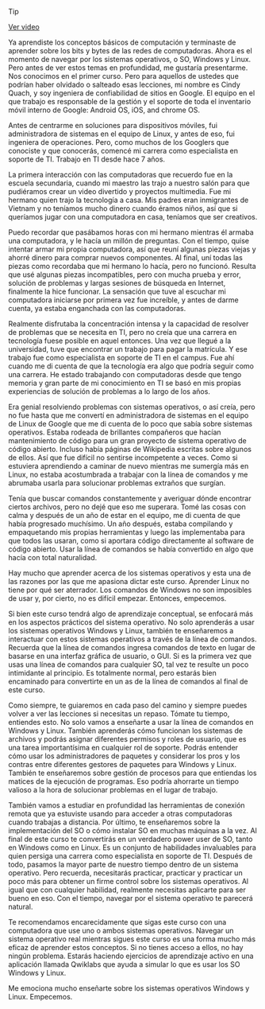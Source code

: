 > [!TIP]  
> [Ver video](https://youtu.be/sj248ceKj6U)

Ya aprendiste los conceptos básicos de computación y terminaste de aprender sobre los bits y bytes de las redes de computadoras. Ahora es el momento de navegar por los sistemas operativos, o SO, Windows y Linux. Pero antes de ver estos temas en profundidad, me gustaría presentarme. Nos conocimos en el primer curso. Pero para aquellos de ustedes que podrían haber olvidado o salteado esas lecciones, mi nombre es Cindy Quach, y soy ingeniera de confiabilidad de sitios en Google. El equipo en el que trabajo es responsable de la gestión y el soporte de toda el inventario móvil interno de Google: Android OS, iOS, and chrome OS.

Antes de centrarme en soluciones para dispositivos móviles, fui administradora de sistemas en el equipo de Linux, y antes de eso, fui ingeniera de operaciones. Pero, como muchos de los Googlers que conociste y que conocerás, comencé mi carrera como especialista en soporte de TI. Trabajo en TI desde hace 7 años.

La primera interacción con las computadoras que recuerdo fue en la escuela secundaria, cuando mi maestro las trajo a nuestro salón para que pudiéramos crear un video divertido y proyectos multimedia. Fue mi hermano quien trajo la tecnología a casa. Mis padres eran inmigrantes de Vietnam y no teníamos mucho dinero cuando éramos niños, así que si queríamos jugar con una computadora en casa, teníamos que ser creativos.

Puedo recordar que pasábamos horas con mi hermano mientras él armaba una computadora, y le hacía un millón de preguntas. Con el tiempo, quise intentar armar mi propia computadora, así que reuní algunas piezas viejas y ahorré dinero para comprar nuevos componentes. Al final, uní todas las piezas como recordaba que mi hermano lo hacía, pero no funcionó. Resulta que usé algunas piezas incompatibles, pero con mucha prueba y error, solución de problemas y largas sesiones de búsqueda en Internet, finalmente la hice funcionar. La sensación que tuve al escuchar mi computadora iniciarse por primera vez fue increíble, y antes de darme cuenta, ya estaba enganchada con las computadoras.

Realmente disfrutaba la concentración intensa y la capacidad de resolver de problemas que se necesita en TI, pero no creía que una carrera en tecnología fuese posible en aquel entonces. Una vez que llegué a la universidad, tuve que encontrar un trabajo para pagar la matrícula. Y ese trabajo fue como especialista en soporte de TI en el campus. Fue ahí cuando me di cuenta de que la tecnología era algo que podría seguir como una carrera. He estado trabajando con computadoras desde que tengo memoria y gran parte de mi conocimiento en TI se basó en mis propias experiencias de solución de problemas a lo largo de los años.

Era genial resolviendo problemas con sistemas operativos, o así creía, pero no fue hasta que me convertí en administradora de sistemas en el equipo de Linux de Google que me di cuenta de lo poco que sabía sobre sistemas operativos. Estaba rodeada de brillantes compañeros que hacían mantenimiento de código para un gran proyecto de sistema operativo de código abierto. Incluso había páginas de Wikipedia escritas sobre algunos de ellos. Así que fue difícil no sentirse incompetente a veces. Como si estuviera aprendiendo a caminar de nuevo mientras me sumergía más en Linux, no estaba acostumbrada a trabajar con la línea de comandos y me abrumaba usarla para solucionar problemas extraños que surgían.

Tenía que buscar comandos constantemente y averiguar dónde encontrar ciertos archivos, pero no dejé que eso me superara. Tomé las cosas con calma y después de un año de estar en el equipo, me di cuenta de que había progresado muchísimo. Un año después, estaba compilando y empaquetando mis propias herramientas y luego las implementaba para que todos las usaran, como si aportara código directamente al software de código abierto. Usar la línea de comandos se había convertido en algo que hacía con total naturalidad.

Hay mucho que aprender acerca de los sistemas operativos y esta una de las razones por las que me apasiona dictar este curso. Aprender Linux no tiene por qué ser aterrador. Los comandos de Windows no son imposibles de usar y, por cierto, no es difícil empezar. Entonces, empecemos.

Si bien este curso tendrá algo de aprendizaje conceptual, se enfocará más en los aspectos prácticos del sistema operativo. No solo aprenderás a usar los sistemas operativos Windows y Linux, también te enseñaremos a interactuar con estos sistemas operativos a través de la línea de comandos. Recuerda que la línea de comandos ingresa comandos de texto en lugar de basarse en una interfaz gráfica de usuario, o GUI. Si es la primera vez que usas una línea de comandos para cualquier SO, tal vez te resulte un poco intimidante al principio. Es totalmente normal, pero estarás bien encaminado para convertirte en un as de la línea de comandos al final de este curso.

Como siempre, te guiaremos en cada paso del camino y siempre puedes volver a ver las lecciones si necesitas un repaso. Tómate tu tiempo, entiendes esto. No solo vamos a enseñarte a usar la línea de comandos en Windows y Linux. También aprenderás cómo funcionan los sistemas de archivos y podrás asignar diferentes permisos y roles de usuario, que es una tarea importantísima en cualquier rol de soporte. Podrás entender cómo usar los administradores de paquetes y considerar los pros y los contras entre diferentes gestores de paquetes para Windows y Linux. También te enseñaremos sobre gestión de procesos para que entiendas los matices de la ejecución de programas. Eso podría ahorrarte un tiempo valioso a la hora de solucionar problemas en el lugar de trabajo.

También vamos a estudiar en profundidad las herramientas de conexión remota que ya estuviste usando para acceder a otras computadoras cuando trabajas a distancia. Por último, te enseñaremos sobre la implementación del SO o cómo instalar SO en muchas máquinas a la vez. Al final de este curso te convertirás en un verdadero power user de SO, tanto en Windows como en Linux. Es un conjunto de habilidades invaluables para quien persiga una carrera como especialista en soporte de TI. Después de todo, pasamos la mayor parte de nuestro tiempo dentro de un sistema operativo. Pero recuerda, necesitarás practicar, practicar y practicar un poco más para obtener un firme control sobre los sistemas operativos. Al igual que con cualquier habilidad, realmente necesitas aplicarte para ser bueno en eso. Con el tiempo, navegar por el sistema operativo te parecerá natural.

Te recomendamos encarecidamente que sigas este curso con una computadora que use uno o ambos sistemas operativos. Navegar un sistema operativo real mientras sigues este curso es una forma mucho más eficaz de aprender estos conceptos. Si no tienes acceso a ellos, no hay ningún problema. Estarás haciendo ejercicios de aprendizaje activo en una aplicación llamada Qwiklabs que ayuda a simular lo que es usar los SO Windows y Linux.

Me emociona mucho enseñarte sobre los sistemas operativos Windows y Linux. Empecemos.
